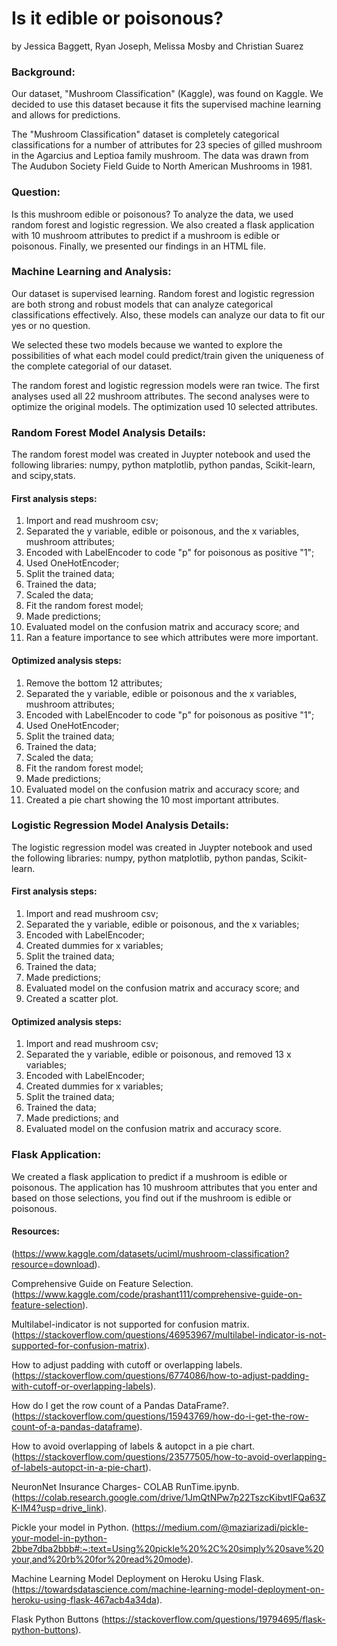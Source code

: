# Is it edible or poisonous?

by Jessica Baggett, Ryan Joseph, Melissa Mosby and Christian Suarez

### Background:
Our dataset, "Mushroom Classification" (Kaggle), was found on Kaggle. We decided to use this dataset because it fits the supervised machine learning and allows for predictions.  

The "Mushroom Classification" dataset is completely categorical classifications for a number of attributes for 23 species of gilled mushroom in the Agarcius and Leptioa family mushroom. The data was drawn from The Audubon Society Field Guide to North American Mushrooms in 1981.

### Question:
Is this mushroom edible or poisonous? To analyze the data, we used random forest and logistic regression. We also created a flask application with 10 mushroom attributes to predict if a mushroom is edible or poisonous. Finally, we presented our findings in an HTML file.

### Machine Learning and Analysis:
Our dataset is supervised learning. Random forest and logistic regression are both strong and robust models that can analyze categorical classifications effectively. Also, these models can analyze our data to fit our yes or no question.

We selected these two models because we wanted to explore the possibilities of what each model could predict/train given the uniqueness of the complete categorial of our dataset.

The random forest and logistic regression models were ran twice. The first analyses used all 22 mushroom attributes. The second analyses were to optimize the original models. The optimization used 10 selected attributes. 

### Random Forest Model Analysis Details:
The random forest model was created in Juypter notebook and used the following libraries: numpy, python matplotlib, python pandas, Scikit-learn, and scipy,stats. 

#### First analysis steps:
1) Import and read mushroom csv;
2) Separated the y variable, edible or poisonous, and the x variables, mushroom attributes;
3) Encoded with LabelEncoder to code "p" for poisonous as positive "1";
4) Used OneHotEncoder;
5) Split the trained data;
6) Trained the data;
7) Scaled the data;
8) Fit the random forest model;
9) Made predictions;
10) Evaluated model on the confusion matrix and accuracy score; and
11) Ran a feature importance to see which attributes were more important.

#### Optimized analysis steps:
1) Remove the bottom 12 attributes;
2) Separated the y variable, edible or poisonous and the x variables, mushroom attributes;
3) Encoded with LabelEncoder to code "p" for poisonous as positive "1";
4) Used OneHotEncoder;
5) Split the trained data;
6) Trained the data;
7) Scaled the data;
8) Fit the random forest model;
9) Made predictions;
10) Evaluated model on the confusion matrix and accuracy score; and
11) Created a pie chart showing the 10 most important attributes.

### Logistic Regression Model Analysis Details:
The logistic regression model was created in Juypter notebook and used the following libraries: numpy, python matplotlib, python pandas, Scikit-learn. 

#### First analysis steps:
1) Import and read mushroom csv;
2) Separated the y variable, edible or poisonous, and the x variables;
3) Encoded with LabelEncoder;
4) Created dummies for x variables;
5) Split the trained data;
6) Trained the data;
7) Made predictions;
8) Evaluated model on the confusion matrix and accuracy score; and
9) Created a scatter plot.

#### Optimized analysis steps:
1) Import and read mushroom csv;
2) Separated the y variable, edible or poisonous, and removed 13 x variables;
3) Encoded with LabelEncoder;
4) Created dummies for x variables;
5) Split the trained data;
6) Trained the data;
7) Made predictions; and
8) Evaluated model on the confusion matrix and accuracy score.

### Flask Application:
We created a flask application to predict if a mushroom is edible or poisonous. The application has 10 mushroom attributes that you enter and based on those selections, you find out if the mushroom is edible or poisonous. 









#### Resources:

(https://www.kaggle.com/datasets/uciml/mushroom-classification?resource=download).

Comprehensive Guide on Feature Selection. (https://www.kaggle.com/code/prashant111/comprehensive-guide-on-feature-selection).

Multilabel-indicator is not supported for confusion matrix. (https://stackoverflow.com/questions/46953967/multilabel-indicator-is-not-supported-for-confusion-matrix).

How to adjust padding with cutoff or overlapping labels. (https://stackoverflow.com/questions/6774086/how-to-adjust-padding-with-cutoff-or-overlapping-labels).

How do I get the row count of a Pandas DataFrame?. (https://stackoverflow.com/questions/15943769/how-do-i-get-the-row-count-of-a-pandas-dataframe).

How to avoid overlapping of labels & autopct in a pie chart. (https://stackoverflow.com/questions/23577505/how-to-avoid-overlapping-of-labels-autopct-in-a-pie-chart).

NeuronNet Insurance Charges- COLAB RunTime.ipynb. (https://colab.research.google.com/drive/1JmQtNPw7p22TszcKibvtIFQa63ZK-IM4?usp=drive_link).

Pickle your model in Python. (https://medium.com/@maziarizadi/pickle-your-model-in-python-2bbe7dba2bbb#:~:text=Using%20pickle%20%2C%20simply%20save%20your,and%20rb%20for%20read%20mode).

Machine Learning Model Deployment on Heroku Using Flask. (https://towardsdatascience.com/machine-learning-model-deployment-on-heroku-using-flask-467acb4a34da). 

Flask Python Buttons (https://stackoverflow.com/questions/19794695/flask-python-buttons).



